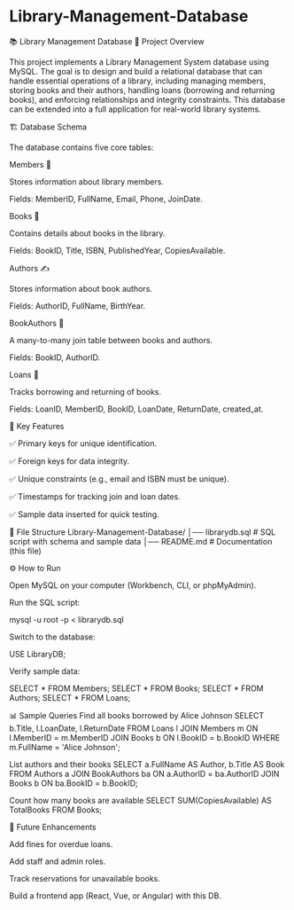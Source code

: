 # Library-Management-Database

📚 Library Management Database
📖 Project Overview

This project implements a Library Management System database using MySQL. The goal is to design and build a relational database that can handle essential operations of a library, including managing members, storing books and their authors, handling loans (borrowing and returning books), and enforcing relationships and integrity constraints. This database can be extended into a full application for real-world library systems.

🏗️ Database Schema

The database contains five core tables:

Members 👥

Stores information about library members.

Fields: MemberID, FullName, Email, Phone, JoinDate.

Books 📘

Contains details about books in the library.

Fields: BookID, Title, ISBN, PublishedYear, CopiesAvailable.

Authors ✍️

Stores information about book authors.

Fields: AuthorID, FullName, BirthYear.

BookAuthors 🔗

A many-to-many join table between books and authors.

Fields: BookID, AuthorID.

Loans 📅

Tracks borrowing and returning of books.

Fields: LoanID, MemberID, BookID, LoanDate, ReturnDate, created_at.

🔑 Key Features

✅ Primary keys for unique identification.

✅ Foreign keys for data integrity.

✅ Unique constraints (e.g., email and ISBN must be unique).

✅ Timestamps for tracking join and loan dates.

✅ Sample data inserted for quick testing.

📂 File Structure
Library-Management-Database/
│── librarydb.sql   # SQL script with schema and sample data
│── README.md       # Documentation (this file)

⚙️ How to Run

Open MySQL on your computer (Workbench, CLI, or phpMyAdmin).

Run the SQL script:

mysql -u root -p < librarydb.sql


Switch to the database:

USE LibraryDB;


Verify sample data:

SELECT * FROM Members;
SELECT * FROM Books;
SELECT * FROM Authors;
SELECT * FROM Loans;

📊 Sample Queries
Find all books borrowed by Alice Johnson
SELECT b.Title, l.LoanDate, l.ReturnDate
FROM Loans l
JOIN Members m ON l.MemberID = m.MemberID
JOIN Books b ON l.BookID = b.BookID
WHERE m.FullName = 'Alice Johnson';

List authors and their books
SELECT a.FullName AS Author, b.Title AS Book
FROM Authors a
JOIN BookAuthors ba ON a.AuthorID = ba.AuthorID
JOIN Books b ON ba.BookID = b.BookID;

Count how many books are available
SELECT SUM(CopiesAvailable) AS TotalBooks
FROM Books;

🚀 Future Enhancements

Add fines for overdue loans.

Add staff and admin roles.

Track reservations for unavailable books.

Build a frontend app (React, Vue, or Angular) with this DB.

